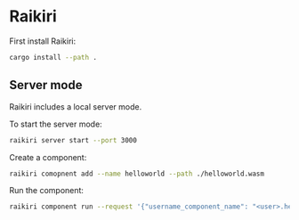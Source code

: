 # Raikiri

First install Raikiri:

```sh
cargo install --path .
```

## Server mode

Raikiri includes a local server mode.

To start the server mode:

```sh
raikiri server start --port 3000
```

Create a component:

```sh
raikiri comopnent add --name helloworld --path ./helloworld.wasm
```

Run the component:

```sh
raikiri component run --request '{"username_component_name": "<user>.helloworld","method": "GET","headers": {},"body": ""}''
```